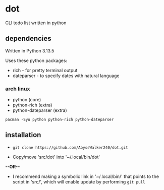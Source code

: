 # dot

CLI todo list written in python

## dependencies

Written in Python 3.13.5

Uses these python packages:
* rich - for pretty terminal output
* dateparser - to specify dates with natural language

### arch linux
* python            (core)
* python-rich       (extra)
* python-dateparser (extra)

``pacman -Syu python python-rich python-dateparser``

## installation

* ``git clone https://github.com/AbyssWalker240/dot.git``

* Copy/move 'src/dot' into '\~/.local/bin/dot'

**--OR--**

* I recommend making a symbolic link in '\~/.local/bin/' that points to the script in 'src/', which will enable update by performing ``git pull``
